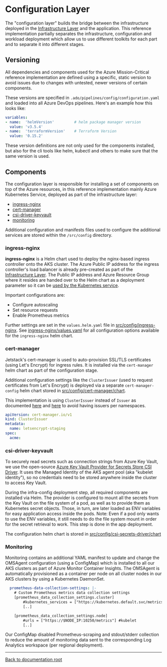# Configuration Layer

The "configuration layer" builds the bridge between the infrastructure deployed in the [Infrastructure Layer](../infra/README.md) and the application. This reference implementation partially separates the infrastructure, configuration and workload deployment which allow us to use different toolkits for each part and to separate it into different stages.

## Versioning

All dependencies and components used for the Azure Mission-Critical reference implementation are defined using a specific, static version to avoid issues due to changes with untested, newer versions of certain components.

These versions are specified in `.ado/pipelines/config/configuration.yaml` and loaded into all Azure DevOps pipelines. Here's an example how this looks like:

```yaml
variables:
- name:  'helmVersion'         # helm package manager version
  value: 'v3.5.4'
- name:  'terraformVersion'    # Terraform Version
  value: '0.15.2'
```

These version definitions are not only used for the components installed, but also for the cli tools like helm, kubectl and others to make sure that the same version is used.

## Components

The configuration layer is responsible for installing a set of components on top of the Azure resources, in this reference implementation mainly Azure Kubernetes Service, deployed as part of the infrastructure layer:

* [ingress-nginx](#ingress-nginx)
* [cert-manager](#cert-manager)
* [csi-driver-keyvault](#csi-driver-keyvault)
* [monitoring](#monitoring)

Additional configuration and manifests files used to configure the additional services are stored within the `/src/config` directory.

### ingress-nginx

**ingress-nginx** is a Helm chart used to deploy the nginx-based ingress controller onto the AKS cluster. The Azure Public IP address for the ingress controller's load balancer is already pre-created as part of the [Infrastructure Layer](/src/infra/README.md). The Public IP address and Azure Resource Group where it resides are handed over to the Helm chart as a deployment parameter so it can be [used by the Kubernetes service](https://docs.microsoft.com/azure/aks/load-balancer-standard#additional-customizations-via-kubernetes-annotations).

Important configurations are:

* Configure autoscaling
* Set resource requests
* Enable Prometheus metrics

Further settings are set in the `values.helm.yaml` file in [src/config/ingress-nginx](/src/config/ingress/values.helm.yaml). See [ingress-nginx/values.yaml](https://github.com/kubernetes/ingress-nginx/blob/master/charts/ingress-nginx/values.yaml) for all configuration options available for the `ingress-nginx` helm chart.

### cert-manager

Jetstack's cert-manager is used to auto-provision SSL/TLS certificates (using Let's Encrypt) for ingress rules. It is installed via the `cert-manager` helm chart as part of the configuration stage.

Additional configuration settings like the `ClusterIssuer` (used to request certificates from Let's Encrypt) is deployed via a separate `cert-manager-config` helm chart stored in [src/config/cert-manager/chart](/src/config/cert-manager/chart/).

This implementation is using `ClusterIssuer` instead of `Issuer` as documented [here](https://cert-manager.io/docs/concepts/issuer/) and [here](https://docs.cert-manager.io/en/release-0.7/tasks/issuing-certificates/ingress-shim.html) to avoid having issuers per namespaces.

```yaml
apiVersion: cert-manager.io/v1
kind: ClusterIssuer
metadata:
  name: letsencrypt-staging
spec:
  acme:
```

### csi-driver-keyvault

To securely read secrets such as connection strings from Azure Key Vault, we use the open-source [Azure Key Vault Provider for Secrets Store CSI Driver](https://azure.github.io/secrets-store-csi-driver-provider-azure/). It uses the Managed Identity of the AKS agent pool (aka "kubelet identity"), so no credentials need to be stored anywhere inside the cluster to access Key Vault.

During the infra-config deployment step, all required components are installed via Helm. The provider is configured to mount all the secrets from the Key Vault on the file system of a pod, as well as to provide them as Kubernetes secret objects.
Those, in turn, are later loaded as ENV variables for easy application access inside the pods.
Note: Even if a pod only wants to use the ENV variables, it still needs to do the file system mount in order for the secret retrieval to work. This step is done in the app deployment.

The configuration helm chart is stored in [src/config/csi-secrets-driver/chart](./csi-secrets-driver/chart)

### Monitoring

Monitoring contains an additional YAML manifest to update and change the OMSAgent configuration (using a ConfigMap) which is installed to all our AKS clusters as part of Azure Monitor Container Insights. The OMSAgent is automatically provisioned as a container per node on all cluster nodes in our AKS clusters by using a Kubernetes DaemonSet.

```YAML
  prometheus-data-collection-settings: |-
    # Custom Prometheus metrics data collection settings
    [prometheus_data_collection_settings.cluster]
        #kubernetes_services = ["https://kubernetes.default.svc/metrics"] # kubernetes apiserver
        [..]

    [prometheus_data_collection_settings.node]
        #urls = ["https://$NODE_IP:10250/metrics"] #kubelet
        [..]
```

Our ConfigMap disabled Prometheus-scraping and stdout/stderr collection to reduce the amount of monitoring data sent to the corresponding Log Analytics workspace (per regional deployment).

---

[Back to documentation root](/docs/README.md)
